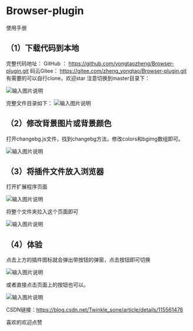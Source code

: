 # Browser-plugin
使用手册
## （1）下载代码到本地
完整代码地址：
GitHub ： https://github.com/yongtaozheng/Browser-plugin.git
码云Gitee： https://gitee.com/zheng_yongtao/Browser-plugin.git
有需要的可以自行clone，欢迎star
注意切换到master目录下：

![输入图片说明](https://img-blog.csdnimg.cn/20210409234837958.png?x-oss-process=image/watermark,type_ZmFuZ3poZW5naGVpdGk,shadow_10,text_aHR0cHM6Ly9ibG9nLmNzZG4ubmV0L1R3aW5rbGVfc29uZQ==,size_16,color_FFFFFF,t_70 "在这里输入图片标题")

完整文件目录如下：
![输入图片说明](https://img-blog.csdnimg.cn/20210409234350989.jpg?x-oss-process=image/watermark,type_ZmFuZ3poZW5naGVpdGk,shadow_10,text_aHR0cHM6Ly9ibG9nLmNzZG4ubmV0L1R3aW5rbGVfc29uZQ==,size_16,color_FFFFFF,t_70#pic_center "在这里输入图片标题")


## （2）修改背景图片或背景颜色

打开changebg.js文件，找到changebg方法，修改colors和bgimg数组即可。

![输入图片说明](https://img-blog.csdnimg.cn/20210409234541127.jpg?x-oss-process=image/watermark,type_ZmFuZ3poZW5naGVpdGk,shadow_10,text_aHR0cHM6Ly9ibG9nLmNzZG4ubmV0L1R3aW5rbGVfc29uZQ==,size_16,color_FFFFFF,t_70#pic_center "在这里输入图片标题")

## （3）将插件文件放入浏览器

打开扩展程序页面

![输入图片说明](https://img-blog.csdnimg.cn/2021040923470244.png?x-oss-process=image/watermark,type_ZmFuZ3poZW5naGVpdGk,shadow_10,text_aHR0cHM6Ly9ibG9nLmNzZG4ubmV0L1R3aW5rbGVfc29uZQ==,size_16,color_FFFFFF,t_70 "在这里输入图片标题")

将整个文件夹拉入这个页面即可

![输入图片说明](https://img-blog.csdnimg.cn/20210409234945587.png?x-oss-process=image/watermark,type_ZmFuZ3poZW5naGVpdGk,shadow_10,text_aHR0cHM6Ly9ibG9nLmNzZG4ubmV0L1R3aW5rbGVfc29uZQ==,size_16,color_FFFFFF,t_70 "在这里输入图片标题")

## （4）体验

点击上方的插件图标就会弹出带按钮的弹窗，点击按钮即可切换

![输入图片说明](https://img-blog.csdnimg.cn/2021040923503645.png?x-oss-process=image/watermark,type_ZmFuZ3poZW5naGVpdGk,shadow_10,text_aHR0cHM6Ly9ibG9nLmNzZG4ubmV0L1R3aW5rbGVfc29uZQ==,size_16,color_FFFFFF,t_70 "在这里输入图片标题")

或者直接点击页面上的按钮也可以。

![输入图片说明](https://img-blog.csdnimg.cn/20210409235150794.png?x-oss-process=image/watermark,type_ZmFuZ3poZW5naGVpdGk,shadow_10,text_aHR0cHM6Ly9ibG9nLmNzZG4ubmV0L1R3aW5rbGVfc29uZQ==,size_16,color_FFFFFF,t_70 "在这里输入图片标题")

CSDN链接：https://blog.csdn.net/Twinkle_sone/article/details/115561476

喜欢的欢迎点赞